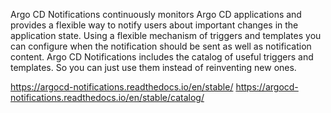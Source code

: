 Argo CD Notifications continuously monitors Argo CD applications and provides a flexible way to notify users about important changes in the application state. Using a flexible mechanism of triggers and templates you can configure when the notification should be sent as well as notification content. Argo CD Notifications includes the catalog of useful triggers and templates. So you can just use them instead of reinventing new ones.

https://argocd-notifications.readthedocs.io/en/stable/
https://argocd-notifications.readthedocs.io/en/stable/catalog/
